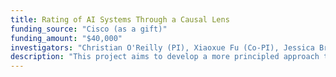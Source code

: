 ```yaml
---
title: Rating of AI Systems Through a Causal Lens
funding_source: "Cisco (as a gift)"
funding_amount: "$40,000"
investigators: "Christian O'Reilly (PI), Xiaoxue Fu (Co-PI), Jessica Bradshaw (Co-I), Jane Roberts (Co-I)"
description: "This project aims to develop a more principled approach to the study of the autonomous nervous system (ANS) from electrocardiograms (ECG). We expect to improve our understanding of the impact of ASD on ANS physiology by more accurately modeling the cardiac processes. We will achieve this objective by injecting in our analyses prior knowledge captured by 1) the model structure and 2) prior distributions for model parameters. Specific we aim to 1) formulate and validate a heart model simulating the heart response to an input control signal representing the ANS tonus (forward modeling); 2) implement Bayesian inference of model parameters and control signals from ECG recordings (inverse modeling); and develop and compare across clinical groups growth curves describing the evolution of model parameters (growth curves)."  
---
```

